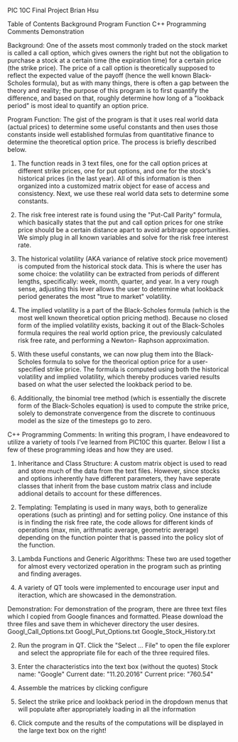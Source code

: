 PIC 10C Final Project
Brian Hsu 

Table of Contents
Background
Program Function
C++ Programming Comments
Demonstration 


Background:
One of the assets most commonly traded on the stock market is called a call option, which gives owners the right 
but not the obligation to purchase a stock at a certain time (the expiration time) for a certain price (the 
strike price). The price of a call option is theoretically supposed to reflect the expected value of the payoff 
(hence the well known Black-Scholes formula), but as with many things, there is often a gap between the theory 
and reality; the purpose of this program is to first quantify the difference, and based on that, roughly 
determine how long of a "lookback period" is most ideal to quantify an option price.


Program Function:
The gist of the program is that it uses real world data (actual prices) to determine some useful constants and 
then uses those constants inside well established formulas from quantitative finance to determine the theoretical 
option price. The process is briefly described below.
1) The function reads in 3 text files, one for the call option prices at different strike prices, one for put 
options, and one for the stock's historical prices  (in the last year). All of this information is then organized 
into a customized matrix object for ease of access and consistency. Next, we use these real world data sets to 
determine some constants.

2) The risk free interest rate is found using the "Put-Call Parity" formula, which basically states that the put 
and call option prices for one strike price should be a certain distance apart to avoid arbitrage opportunities. 
We simply plug in all known variables and solve for the risk free interest rate. 

3) The historical volatility (AKA variance of relative stock price movement) is computed from the historical 
stock data. This is where the user has some choice: the volatility can be extracted from periods of different 
lengths, specifically: week, month, quarter, and year. In a very rough sense, adjusting this lever allows the 
user to determine what lookback period generates the most "true to market" volatility. 

4) The implied volatility is a part of the Black-Scholes formula (which is the most well known theoretical option 
pricing method). Because no closed form of the implied volatility exists, backing it out of the Black-Scholes 
formula requires the real world option price, the previously calculated risk free rate, and performing a Newton-
Raphson approximation.

5) With these useful constants, we can now plug them into the Black-Scholes formula to solve for the theorical 
option price for a user-specified strike price. The formula is computed using both the historical volatility and 
implied volatility, which thereby produces varied results based on what the user selected the lookback period to 
be.

6) Additionally, the binomial tree method (which is essentially the discrete form of the Black-Scholes equation) 
is used to compute the strike price, solely to demonstrate convergence from the discrete to continuous model as 
the size of the timesteps go to zero. 



C++ Programming Comments:
In writing this program, I have endeavored to utilize a variety of tools I've learned from PIC10C this quarter. 
Below I list a few of these programming ideas and how they are used.

1) Inheritance and Class Structure: A custom matrix object is used to read and store much of the data from the 
text files. However, since stocks and options inherently have different parameters, they have seperate classes 
that inherit from the base custom matrix class and include addional details to account for these differences.

2) Templating: Templating is used in many ways, both to generalize operations (such as printing) and for setting 
policy. One instance of this is in finding the risk free rate, the code allows for different kinds of operations 
(max, min, arithmatic average, geometric average) depending on the function pointer that is passed into the 
policy slot of the function.

3) Lambda Functions and Generic Algorithms: These two are used together for almost every vectorized operation in 
the program such as printing and finding averages.

4) A variety of QT tools were implemented to encourage user input and iteraction, which are showcased in the 
demonstration.

Demonstration:
For demonstration of the program, there are three text files which I copied from Google finances and formatted.
Please download the three files and save them in whichever directory the user desires.
Googl_Call_Options.txt
Googl_Put_Options.txt
Google_Stock_History.txt

2) Run the program in QT. Click the "Select ... File" to open the file explorer and select the appropriate file 
for each of the three required files. 

3) Enter the characteristics into the text box (without the quotes)
Stock name: "Google"
Current date: "11.20.2016"
Current price: "760.54"

4) Assemble the matrices by clicking configure

5) Select the strike price and lookback period in the dropdown menus that will populate after appropriately 
loading in all the information

6) Click compute and the results of the computations will be displayed in the large text box on the right!
